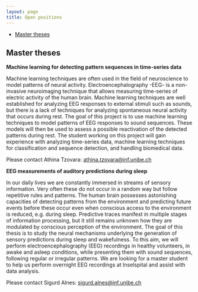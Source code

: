 ```yaml
---
layout: page
title: Open positions
---
```


* [Master theses](#master-thesis)

## Master theses

**Machine learning for detecting pattern sequences in time-series data**

Machine learning techniques are often used in the field of neuroscience to model patterns of neural activity. Electroencephalography -EEG- is a non-invasive neuroimaging technique that allows measuring time-series of electric activity of the human brain. Machine learning techniques are well established for analyzing EEG responses to external stimuli such as sounds, but there is a lack of techniques for analyzing spontaneous neural activity that occurs during rest.
The goal of this project is to use machine learning techniques to model patterns of EEG responses to sound sequences. These models will then be used to assess a possible reactivation of the detected patterns during rest. The student working on this project will gain experience with analyzing time-series data, machine learning techniques for classification and sequence detection, and handling biomedical data.

Please contact Athina Tzovara: athina.tzovara@inf.unibe.ch

**EEG measurements of auditory predictions during sleep**

In our daily lives we are constantly immersed in streams of sensory information. Very often these do not occur in a random way but follow repetitive rules and patterns. The human brain possesses astonishing capacities of detecting patterns from the environment and predicting future events before these occur even when conscious access to the environment is reduced, e.g. during sleep. Predictive traces manifest in multiple stages of information processing, but it still remains unknown how they are modulated by conscious perception of the environment. The goal of this thesis is to study the neural mechanisms underlying the generation of sensory predictions during sleep and wakefulness. To this aim, we will perform electroencephalography (EEG) recordings in healthy volunteers, in awake and asleep conditions, while presenting them with sound sequences, following regular or irregular patterns. We are looking for a master student to help us perform overnight EEG recordings at Inselspital and assist with data analysis.

Please contact Sigurd Alnes: sigurd.alnes@inf.unibe.ch
